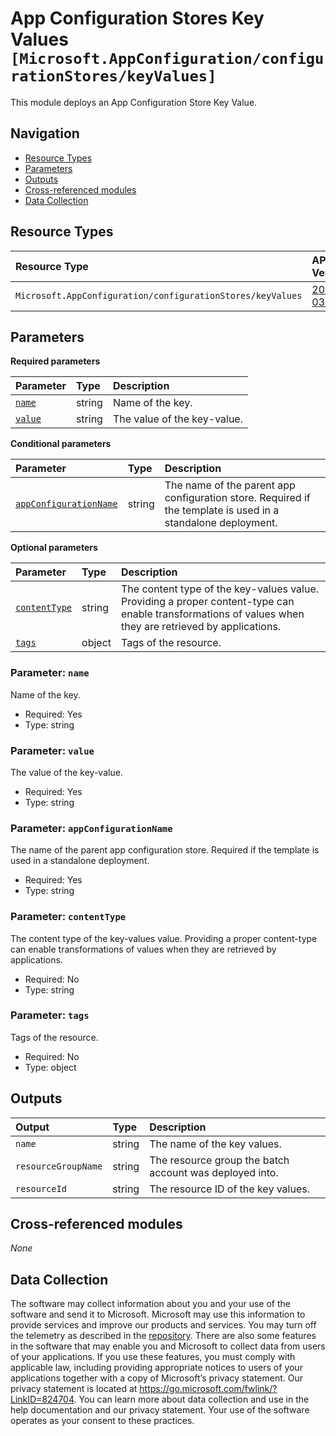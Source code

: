 # App Configuration Stores Key Values `[Microsoft.AppConfiguration/configurationStores/keyValues]`

This module deploys an App Configuration Store Key Value.

## Navigation

- [Resource Types](#Resource-Types)
- [Parameters](#Parameters)
- [Outputs](#Outputs)
- [Cross-referenced modules](#Cross-referenced-modules)
- [Data Collection](#Data-Collection)

## Resource Types

| Resource Type | API Version |
| :-- | :-- |
| `Microsoft.AppConfiguration/configurationStores/keyValues` | [2023-03-01](https://learn.microsoft.com/en-us/azure/templates/Microsoft.AppConfiguration/2023-03-01/configurationStores/keyValues) |

## Parameters

**Required parameters**

| Parameter | Type | Description |
| :-- | :-- | :-- |
| [`name`](#parameter-name) | string | Name of the key. |
| [`value`](#parameter-value) | string | The value of the key-value. |

**Conditional parameters**

| Parameter | Type | Description |
| :-- | :-- | :-- |
| [`appConfigurationName`](#parameter-appconfigurationname) | string | The name of the parent app configuration store. Required if the template is used in a standalone deployment. |

**Optional parameters**

| Parameter | Type | Description |
| :-- | :-- | :-- |
| [`contentType`](#parameter-contenttype) | string | The content type of the key-values value. Providing a proper content-type can enable transformations of values when they are retrieved by applications. |
| [`tags`](#parameter-tags) | object | Tags of the resource. |

### Parameter: `name`

Name of the key.

- Required: Yes
- Type: string

### Parameter: `value`

The value of the key-value.

- Required: Yes
- Type: string

### Parameter: `appConfigurationName`

The name of the parent app configuration store. Required if the template is used in a standalone deployment.

- Required: Yes
- Type: string

### Parameter: `contentType`

The content type of the key-values value. Providing a proper content-type can enable transformations of values when they are retrieved by applications.

- Required: No
- Type: string

### Parameter: `tags`

Tags of the resource.

- Required: No
- Type: object


## Outputs

| Output | Type | Description |
| :-- | :-- | :-- |
| `name` | string | The name of the key values. |
| `resourceGroupName` | string | The resource group the batch account was deployed into. |
| `resourceId` | string | The resource ID of the key values. |

## Cross-referenced modules

_None_

## Data Collection

The software may collect information about you and your use of the software and send it to Microsoft. Microsoft may use this information to provide services and improve our products and services. You may turn off the telemetry as described in the [repository](https://aka.ms/avm/telemetry). There are also some features in the software that may enable you and Microsoft to collect data from users of your applications. If you use these features, you must comply with applicable law, including providing appropriate notices to users of your applications together with a copy of Microsoft’s privacy statement. Our privacy statement is located at <https://go.microsoft.com/fwlink/?LinkID=824704>. You can learn more about data collection and use in the help documentation and our privacy statement. Your use of the software operates as your consent to these practices.
